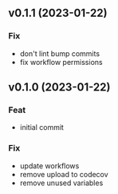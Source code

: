 ## v0.1.1 (2023-01-22)

### Fix

- don't lint bump commits
- fix workflow permissions

## v0.1.0 (2023-01-22)

### Feat

- initial commit

### Fix

- update workflows
- remove upload to codecov
- remove unused variables

